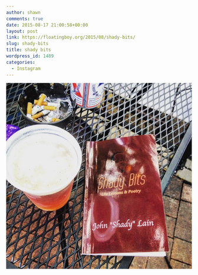 ```yaml
---
author: shawn
comments: true
date: 2015-08-17 21:00:58+00:00
layout: post
link: https://floatingboy.org/2015/08/shady-bits/
slug: shady-bits
title: shady bits
wordpress_id: 1489
categories:
  - Instagram
---
```


[![shady bits](/assets/media/2015/08/11296726_934215303288150_302088839_n.jpg)](/assets/media/2015/08/11296726_934215303288150_302088839_n.jpg)
